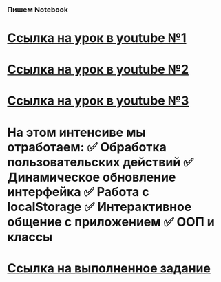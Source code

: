 ###  Пишем   Notebook ###
[Ссылка на урок в youtube №1](https://www.youtube.com/watch?v=ycY-Zy7MGTc)
===============================================================================
[Ссылка на урок в youtube №2](https://www.youtube.com/watch?v=rh7O3R8sCIU)
===============================================================================

[Ссылка на урок в youtube №3](https://www.youtube.com/watch?v=lg7fHAWPORQ&t=455s)
=============================================================================
На этом интенсиве мы отработаем:
✅ Обработка пользовательских действий
✅ Динамическое обновление интерфейка
✅ Работа с localStorage
✅ Интерактивное общение с приложением
✅ ООП и классы
=============================================================================
[Ссылка на выполненное задание](https://evgenprushk.github.io/notebook/)
========================================================================

